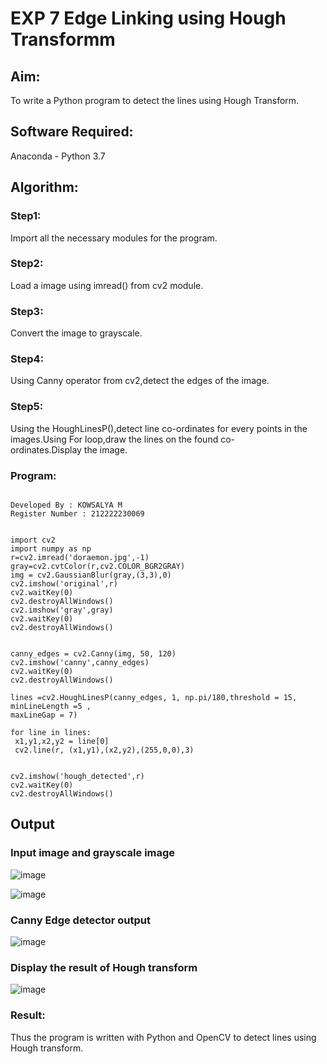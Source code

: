 # EXP 7 Edge Linking using Hough Transformm
## Aim:
To write a Python program to detect the lines using Hough Transform.

## Software Required:
Anaconda - Python 3.7

## Algorithm:
### Step1:

Import all the necessary modules for the program.
### Step2:

Load a image using imread() from cv2 module.
### Step3:

Convert the image to grayscale.
### Step4:

Using Canny operator from cv2,detect the edges of the image.
### Step5:

Using the HoughLinesP(),detect line co-ordinates for every points in the images.Using For loop,draw the lines on the found co-ordinates.Display the image.

### Program:
```

Developed By : KOWSALYA M
Register Number : 212222230069


import cv2
import numpy as np
r=cv2.imread('doraemon.jpg',-1)
gray=cv2.cvtColor(r,cv2.COLOR_BGR2GRAY)
img = cv2.GaussianBlur(gray,(3,3),0)
cv2.imshow('original',r)
cv2.waitKey(0)
cv2.destroyAllWindows()
cv2.imshow('gray',gray)
cv2.waitKey(0)
cv2.destroyAllWindows()


canny_edges = cv2.Canny(img, 50, 120)
cv2.imshow('canny',canny_edges)
cv2.waitKey(0)
cv2.destroyAllWindows()

lines =cv2.HoughLinesP(canny_edges, 1, np.pi/180,threshold = 15, minLineLength =5 ,
maxLineGap = 7)

for line in lines:
 x1,y1,x2,y2 = line[0]
 cv2.line(r, (x1,y1),(x2,y2),(255,0,0),3)


cv2.imshow('hough_detected',r)
cv2.waitKey(0)
cv2.destroyAllWindows()

```

## Output

### Input image and grayscale image
![image](https://github.com/user-attachments/assets/39221ea6-c00b-41b2-a033-8bed0555dd41)

![image](https://github.com/user-attachments/assets/86b33171-f5a4-4707-bcaf-853a929a1691)

### Canny Edge detector output
![image](https://github.com/user-attachments/assets/74cf9755-2802-4db4-85e1-efeab1121a66)

### Display the result of Hough transform
![image](https://github.com/user-attachments/assets/e3dac643-6cc0-4fdb-92f5-86931e80de43)


### Result:
Thus the program is written with Python and OpenCV to detect lines using Hough transform.
